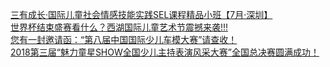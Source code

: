   
[三有成长·国际儿童社会情感技能实践SEL课程精品小班【7月·深圳】](http://www.dianyue.me/archives/094/wbojboy8urncho0g/)  
[世界杯结束盛赛看什么？西湖国际儿童艺术节震撼来袭!!!](http://www.dianyue.me/archives/060/wlabzf13dvfaf9js/)  
[您有一封邀请函：“第八届中国国际少儿车模大赛”请查收！](http://www.dianyue.me/archives/722/74vj8vo2kjo7b6mn/)  
[2018第三届“魅力童星SHOW全国少儿主持表演风采大赛”全国总决赛圆满成功！](http://www.dianyue.me/archives/461/4p3mr2xrcpmeu88e/)